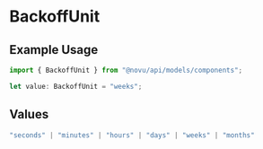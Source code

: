 # BackoffUnit

## Example Usage

```typescript
import { BackoffUnit } from "@novu/api/models/components";

let value: BackoffUnit = "weeks";
```

## Values

```typescript
"seconds" | "minutes" | "hours" | "days" | "weeks" | "months"
```